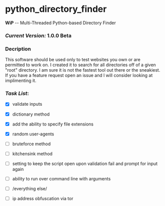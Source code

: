 # python_directory_finder
**WiP** -- Multi-Threaded Python-based Directory Finder
### _Current Version:_ 1.0.0 Beta
### Decription
This software should be used only to test websites you own or are permitted to work on.
I created it to search for all directories off of a given "root" directory.
I am sure it is not the fastest tool out there or the sneakiest. 
If you have a feature request open an issue and I will consider looking at implimenting it.


### *Task List*:

  - [x] validate inputs
  
  - [x] dictionary method

  - [x] add the ability to specify file extensions
  
  - [x] random user-agents
  
  - [ ] bruteforce method
  
  - [ ] kitchensink method
  
  - [ ] setting to keep the script open upon validation fail and prompt for input again
  
  - [ ] ability to run over command line with arguments
  
  - [ ] /everything else/
  
  - [ ] ip address obfuscation via tor

